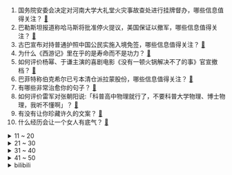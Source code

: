 1. 国务院安委会决定对河南大学大礼堂火灾事故查处进行挂牌督办，哪些信息值得关注？ [:link:](https://www.zhihu.com/question/655029722)
2. 巴勒斯坦报道称哈马斯将批准停火提议，美国保证以撤军，哪些信息值得关注？ [:link:](https://www.zhihu.com/question/654959811)
3. 古巴宣布对持普通护照中国公民实施入境免签，哪些信息值得关注？ [:link:](https://www.zhihu.com/question/655017737)
4. 为什么《西游记》里在乎的是寿命而不是功力？ [:link:](https://www.zhihu.com/question/653099818)
5. 如何评价杨幂、于谦主演的喜剧电影《没有一顿火锅解决不了的事》官宣撤档？ [:link:](https://www.zhihu.com/question/655032757)
6. 巴菲特称伯克希尔已亏本清仓派拉蒙股份，哪些信息值得关注？ [:link:](https://www.zhihu.com/question/655002672)
7. 有哪些非常治愈你的句子？ [:link:](https://www.zhihu.com/question/655070902)
8. 如何评价雷军对张朝阳说:「科普高中物理就行了，不要科普大学物理、博士物理，我听不懂啊」？ [:link:](https://www.zhihu.com/question/654985250)
9. 有没有让你珍藏许久的文案？ [:link:](https://www.zhihu.com/question/572855798)
10. 什么经历会让一个女人有底气？ [:link:](https://www.zhihu.com/question/644788643)
<details>
<summary>11 ~ 20</summary>

11. 有娃家庭，你家是如何安排「大人孩子都乐在其中」的家庭活动的？ [:link:](https://www.zhihu.com/question/653433992)
12. 为什么我们数学老师把圆周率 π 读作「派」？ [:link:](https://www.zhihu.com/question/29529981)
13. 《城中之城》中，堂堂银行副行长赵辉拿不出 800 万，可信吗？ [:link:](https://www.zhihu.com/question/652919171)
14. 未来三天有可能爆发 M 级甚至 X 级以上耀斑，为何近日太阳耀斑频发，该如何防护？ [:link:](https://www.zhihu.com/question/655053073)
15. 金凯瑞和周星驰到底谁模仿谁？ [:link:](https://www.zhihu.com/question/27546842)
16. 巴菲特的妹妹「躺平」 44 年，资产增长 3050 倍，哪些信息值得关注？ [:link:](https://www.zhihu.com/question/654478226)
17. 梅大高速横停货车拦车司机获奖一万元，哪些信息值得关注？ [:link:](https://www.zhihu.com/question/654935217)
18. 现代制造的刀放到古代算不算名刀？ [:link:](https://www.zhihu.com/question/411561262)
19. 上海一公司女财务痴迷炒股，亏空公司1350万，12年无人发现，如何看待此事？ [:link:](https://www.zhihu.com/question/654927138)
20. 哪个著名演员演坏人演得最像？ [:link:](https://www.zhihu.com/question/477686710)
</details>
<details>
<summary>21 ~ 30</summary>

21. 如何提升自信心，在职场中展现自我价值？ [:link:](https://www.zhihu.com/question/654842553)
22. 有哪些歌手个人特质和魅力过于突出，让粉丝觉得他“只此一家，别无代餐”的感觉? [:link:](https://www.zhihu.com/question/646966631)
23. 《原神》中刻晴的诱惑在哪里？ [:link:](https://www.zhihu.com/question/654460114)
24. 如何看待绝地潜兵2（HELLDIVERS 2）在发售后修改用户协议，要求PC用户关联PSN账号？ [:link:](https://www.zhihu.com/question/654945800)
25. 巴菲特表示「我对人工智能一无所知，AI 有很大的潜力」，还有哪些信息值得关注？ [:link:](https://www.zhihu.com/question/654980256)
26. 假如有一种未破译灭绝语言，有关于这种语言的一亿本书，能不能用超级计算机把这门语言用套的方式破译出来？ [:link:](https://www.zhihu.com/question/654987954)
27. 有哪些皮到挨揍的搞笑句子？ [:link:](https://www.zhihu.com/question/653997392)
28. 有哪些值得你收藏的文案？ [:link:](https://www.zhihu.com/question/654931863)
29. 如何评价 2024 季中冠军赛正赛抽签结果？ [:link:](https://www.zhihu.com/question/655055327)
30. 为什么intp喜欢睡觉？ [:link:](https://www.zhihu.com/question/507183959)
</details>
<details>
<summary>31 ~ 40</summary>

31. 高校教师，博士，副教授，换工作单位后遭到系主任的排挤，影响心情，该怎么办？ [:link:](https://www.zhihu.com/question/653677487)
32. 跳槽未遂又被领导发现了，该怎么办？ [:link:](https://www.zhihu.com/question/652234843)
33. 2024年嵌入式还适合入吗，为什么好多人劝退？ [:link:](https://www.zhihu.com/question/650467304)
34. 孔子如果活到秦朝（不考虑被杀），会支持秦朝还是陈胜？ [:link:](https://www.zhihu.com/question/652082334)
35. 中国古代有哪些鲜为人知的娱乐活动？ [:link:](https://www.zhihu.com/question/23068417)
36. 广州-北京这种国内中短程航线用宽体客机意义何在？ [:link:](https://www.zhihu.com/question/654941379)
37. 过量摄入蛋白质有害吗？ [:link:](https://www.zhihu.com/question/652870348)
38. 伯克希尔哈撒韦一季度净利润 919 亿元，大幅减持了苹果，现金储备创历史新高，哪些信息值得关注？ [:link:](https://www.zhihu.com/question/654974709)
39. 2024 五一档电影票房超 15 亿，《维和防暴队》位列档期第一，如何评价这一票房数据？ [:link:](https://www.zhihu.com/question/655062666)
40. 目前的A股属于牛市前期吗？ [:link:](https://www.zhihu.com/question/654096155)
</details>
<details>
<summary>41 ~ 50</summary>

41. 每次假期要结束，面临就要上班的你，是否有不想上班的想法呢？你怎样说服自己又继续去上班的？ [:link:](https://www.zhihu.com/question/654953812)
42. 你们抓迷藏用老家土话怎么说？ [:link:](https://www.zhihu.com/question/650057060)
43. iG 经理锅盔发文「运营三年不止没钱，还欠了钱」对此你有什么想说的？ [:link:](https://www.zhihu.com/question/654368054)
44. 巴菲特称每天关注股票反而赚不了钱，如何看待他这个说法？ [:link:](https://www.zhihu.com/question/654980686)
45. 23-24 赛季英超曼城 5:1 狼队，如何评价这场比赛？ [:link:](https://www.zhihu.com/question/654985312)
46. 皇家马德里正认真考虑与莫德里奇续约 1 年，你认为他的留队会为球队下赛季发挥有何帮助？ [:link:](https://www.zhihu.com/question/654784408)
47. 2024年5月5日美职联迈阿密国际主场6比2战胜纽约红牛，梅西五传一射，如何评价这场比赛？ [:link:](https://www.zhihu.com/question/655012967)
48. 有哪些可以让你笑的忘忧的搞笑图片或段子? [:link:](https://www.zhihu.com/question/629232862)
49. 请问这种剑术在现实中真的存在吗？ [:link:](https://www.zhihu.com/question/654949363)
50. 如何评价网传LWX即将缺席LPL夏季赛？ [:link:](https://www.zhihu.com/question/654898800)
</details><details>
<summary>bilibili</summary>

</details>
